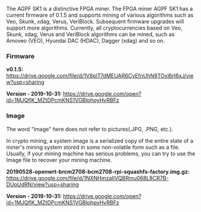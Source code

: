 The AGPF SK1 is a distinctive FPGA miner. The FPGA miner AGPF SK1 has a current firmware of 0.1.5 and supports mining of various algorithms such as Veo, Skunk, xdag, Verus, VeriBlock. Subsequent firmware upgrades will support more algorithms. Currently, all cryptocurrencies based on Veo, Skunk, xdag, Verus and VeriBlock algorithms can be mined, such as Amoveo (VEO), Hyundai DAC (HDAC), Dagger (xdag) and so on.


<h3>Firmware</h3>

<b>v0.1.5:</b> https://drive.google.com/file/d/1V8plT7dMEUAR6CyEfnUhN9TOxl6rI6xJ/view?usp=sharing

<b>Version - 2019-10-31:</b> https://drive.google.com/open?id=1MJQflK_MZtDPcmKNS1VGBIphpyHvRBFz


<h3>Image</h3>

The word "Image" here does not refer to pictures(.JPG, .PNG, etc.).

In crypto mining, a system image is a serialized copy of the entire state of a miner's mining system stored in some non-volatile form such as a file. Usually, if your mining machine has serious problems, you can try to use the Image file to recover your mining machine.

<b>20190528-openwrt-brcm2708-bcm2708-rpi-squashfs-factory.img.gz:</b> https://drive.google.com/file/d/1NXNHmzaIIVQBRmu068L8CR7B-DUpUdRN/view?usp=sharing

<b>Version - 2019-10-31:</b> https://drive.google.com/open?id=1MJQflK_MZtDPcmKNS1VGBIphpyHvRBFz
